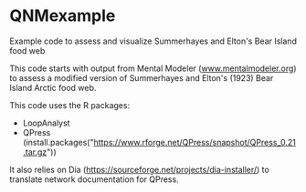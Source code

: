 # QNMexample
Example code to assess and visualize Summerhayes and Elton's Bear Island food web

This code starts with output from Mental Modeler (www.mentalmodeler.org) to assess a modified version of Summerhayes and Elton's (1923) Bear Island Arctic food web.

This code uses the R packages:
- LoopAnalyst
- QPress (install.packages("https://www.rforge.net/QPress/snapshot/QPress_0.21.tar.gz"))

It also relies on Dia (https://sourceforge.net/projects/dia-installer/) to translate network documentation for QPress.
